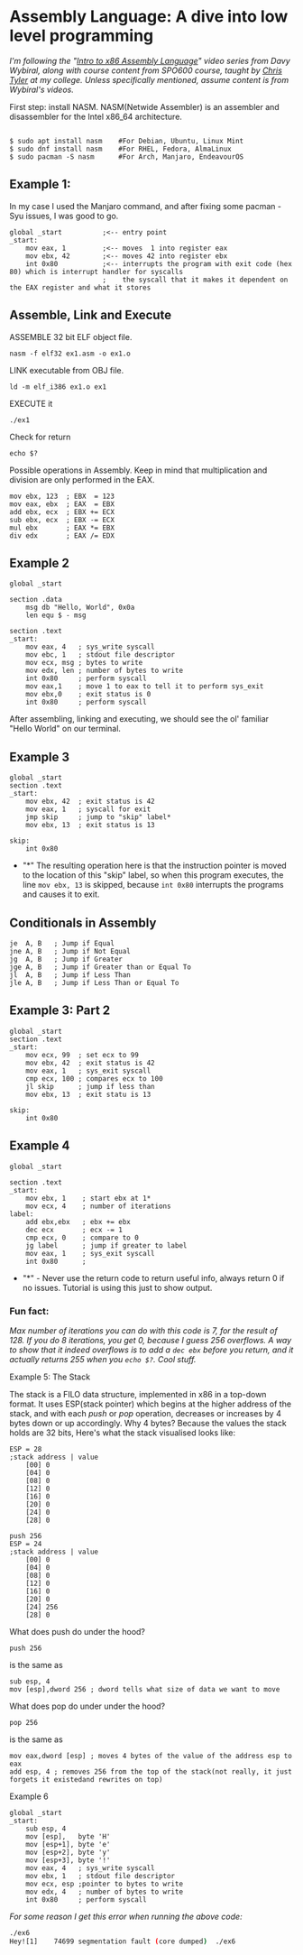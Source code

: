 # Assembly Language: A dive into low level programming

_I'm following the "[Intro to x86 Assembly Language]([https://youtu.be/wLXIWKUWpSs?si=4l3jTiwgLzkjezWO])" video series from Davy Wybiral, along with course content from SPO600 course, taught by [Chris Tyler](https://github.com/ctyler) at my college. Unless specifically mentioned, assume content is from Wybiral's videos._ <br/>

First step: install NASM. NASM(Netwide Assembler) is an assembler and disassembler for the Intel x86_64 architecture.<br/>

```Ezoic

$ sudo apt install nasm    #For Debian, Ubuntu, Linux Mint
$ sudo dnf install nasm    #For RHEL, Fedora, AlmaLinux
$ sudo pacman -S nasm      #For Arch, Manjaro, EndeavourOS
```

## Example 1:

In my case I used the Manjaro command, and after fixing some pacman -Syu issues, I was good to go.<br/>

```Assembly
global _start          ;<-- entry point
_start:
    mov eax, 1         ;<-- moves  1 into register eax
    mov ebx, 42        ;<-- moves 42 into register ebx
    int 0x80           ;<-- interrupts the program with exit code (hex 80) which is interrupt handler for syscalls
                       ;    the syscall that it makes it dependent on the EAX register and what it stores
```

## Assemble, Link and Execute<br/>

ASSEMBLE 32 bit ELF object file. <br />

```
nasm -f elf32 ex1.asm -o ex1.o
```

LINK executable from OBJ file. <br />

```
ld -m elf_i386 ex1.o ex1
```

EXECUTE it <br />

```
./ex1
```

Check for return <br />

```
echo $?
```

Possible operations in Assembly. Keep in mind that multiplication and division are only performed in the EAX.<br/>

```assembly
mov ebx, 123  ; EBX  = 123
mov eax, ebx  ; EAX  = EBX
add ebx, ecx  ; EBX += ECX
sub ebx, ecx  ; EBX -= ECX
mul ebx       ; EAX *= EBX
div edx       ; EAX /= EDX
```

## Example 2<br/>

```assembly
global _start

section .data
    msg db "Hello, World", 0x0a
    len equ $ - msg

section .text
_start:
    mov eax, 4   ; sys_write syscall
    mov ebc, 1   ; stdout file descriptor
    mov ecx, msg ; bytes to write
    mov edx, len ; number of bytes to write
    int 0x80     ; perform syscall
    mov eax,1    ; move 1 to eax to tell it to perform sys_exit
    mov ebx,0    ; exit status is 0
    int 0x80     ; perform syscall
```

After assembling, linking and executing, we should see the ol' familiar "Hello World" on our terminal.<br/>

[//]: # "CTRL+SHIFT+V to go to preview mode"
[//]: # "CTRL+K V to view side by side"

## Example 3

```assembly
global _start
section .text
_start:
    mov ebx, 42  ; exit status is 42
    mov eax, 1   ; syscall for exit
    jmp skip     ; jump to "skip" label*
    mov ebx, 13  ; exit status is 13

skip:
    int 0x80
```

- "\*" The resulting operation here is that the instruction pointer is moved to the location of this "skip" label, so when this program executes, the line `mov ebx, 13` is skipped, because `int 0x80` interrupts the programs and causes it to exit.

## Conditionals in Assembly

```Assembly
je  A, B   ; Jump if Equal
jne A, B   ; Jump if Not Equal
jg  A, B   ; Jump if Greater
jge A, B   ; Jump if Greater than or Equal To
jl  A, B   ; Jump if Less Than
jle A, B   ; Jump if Less Than or Equal To
```

## Example 3: Part 2

```Assembly
global _start
section .text
_start:
    mov ecx, 99  ; set ecx to 99
    mov ebx, 42  ; exit status is 42
    mov eax, 1   ; sys_exit syscall
    cmp ecx, 100 ; compares ecx to 100
    jl skip      ; jump if less than
    mov ebx, 13  ; exit statu is 13

skip:
    int 0x80
```

## Example 4

```Assembly
global _start

section .text
_start:
    mov ebx, 1    ; start ebx at 1*
    mov ecx, 4    ; number of iterations
label:
    add ebx,ebx   ; ebx += ebx
    dec ecx       ; ecx -= 1
    cmp ecx, 0    ; compare to 0
    jg label      ; jump if greater to label
    mov eax, 1    ; sys_exit syscall
    int 0x80      ;
```

- "\*" - Never use the return code to return useful info, always return 0 if no issues. Tutorial is using this just to show output.<br/>

### Fun fact:

_Max number of iterations you can do with this code is 7, for the result of 128. If you do 8 iterations, you get 0, because I guess 256 overflows. A way to show that it indeed overflows is to add a `dec ebx` before you return, and it actually returns 255 when you `echo $?`. Cool stuff._ <br/>

Example 5: The Stack

The stack is a FILO data structure, implemented in x86 in a top-down format. It uses ESP(stack pointer) which begins at the higher address of the stack, and with each _push_ or _pop_ operation, decreases or increases by 4 bytes down or up accordingly. Why 4 bytes? Because the values the stack holds are 32 bits,
Here's what the stack visualised looks like:

```Assembly
ESP = 28
;stack address | value
    [00] 0
    [04] 0
    [08] 0
    [12] 0
    [16] 0
    [20] 0
    [24] 0
    [28] 0

```

```Assembly
push 256
ESP = 24
;stack address | value
    [00] 0
    [04] 0
    [08] 0
    [12] 0
    [16] 0
    [20] 0
    [24] 256
    [28] 0
```

What does push do under the hood?

```Assembly
push 256
```

is the same as

```Assembly
sub esp, 4
mov [esp],dword 256 ; dword tells what size of data we want to move
```

What does pop do under under the hood?

```Assembly
pop 256
```

is the same as

```Assembly
mov eax,dword [esp] ; moves 4 bytes of the value of the address esp to eax
add esp, 4 ; removes 256 from the top of the stack(not really, it just forgets it existedand rewrites on top)
```

Example 6

```Assembly
global _start
_start:
    sub esp, 4
    mov [esp],   byte 'H'
    mov [esp+1], byte 'e'
    mov [esp+2], byte 'y'
    mov [esp+3], byte '!'
    mov eax, 4   ; sys_write syscall
    mov ebx, 1   ; stdout file descriptor
    mov ecx, esp ;pointer to bytes to write
    mov edx, 4   ; number of bytes to write
    int 0x80     ; perform syscall 
```

*For some reason I get this error when running the above code:*
```bash
./ex6                         
Hey![1]    74699 segmentation fault (core dumped)  ./ex6
```